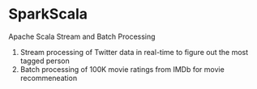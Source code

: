 # SparkScala

Apache Scala Stream and Batch Processing

  1. Stream processing of Twitter data in real-time to figure out the most tagged person 
  2. Batch processing of 100K movie ratings from IMDb for movie recommeneation 
